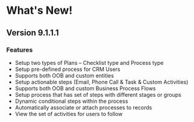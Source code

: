 # What's New!

## Version 9.1.1.1

### Features

* Setup two types of Plans – Checklist type and Process type &#x20;
* Setup pre-defined process for CRM Users
* Supports both OOB and custom entities
* Setup actionable steps (Email, Phone Call & Task & Custom Activities)&#x20;
* Supports both OOB and custom Business Process Flows
* Setup process that has set of steps with different stages or groups
* Dynamic conditional steps within the process
* Automatically associate or attach processes to records
* View the set of activities for users to follow
